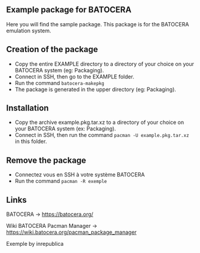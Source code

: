 ## Example package for BATOCERA
Here you will find the sample package. This package is for the BATOCERA emulation system.

## Creation of the package
- Copy the entire EXAMPLE directory to a directory of your choice on your BATOCERA system (eg: Packaging).
- Connect in SSH, then go to the EXAMPLE folder.
- Run the command `batocera-makepkg`
- The package is generated in the upper directory (eg: Packaging).

## Installation
- Copy the archive example.pkg.tar.xz to a directory of your choice on your BATOCERA system (ex: Packaging).
- Connect in SSH, then run the command `pacman -U example.pkg.tar.xz` in this folder.

## Remove the package
- Connectez vous en SSH à votre système BATOCERA
- Run the command `pacman -R exemple`

## Links
BATOCERA -> https://batocera.org/

Wiki BATOCERA Pacman Manager -> https://wiki.batocera.org/pacman_package_manager

Exemple by inrepublica

